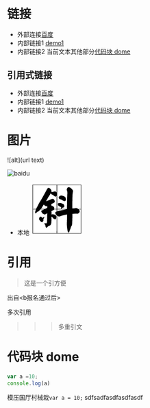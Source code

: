 # 链接
 
- 外部连接[百度](http://www.baidu.com)
- 内部链接1 [demo1](demo1.md)
- 内部链接2 当前文本其他部分[代码块 dome](dome.md#代码块-dome)

## 引用式链接
- 外部连接[百度]
- 内部链接1 [demo1]
- 内部链接2 当前文本其他部分[代码块 dome](dome.md#代码块-dome)

# 图片

![alt](url text)

![baidu](https://www.baidu.com/img/bd_logo1.png "字体图片")
- 本地
![](images/a.jpg)


# 引用
>这是一个引方便  

出自<b报名通过后>

多次引用
>>> 多重引文

# 代码块 dome

``` javascript
var a =10;
console.log(a)

```

模压国厅村械栽`var a = 10;` sdfsadfasdfasdfasdf




<!--- 引用式链接  -->

[百度]:http：//www.baidu.com
[demo1]:demo1.md
[代码块]:dome.md#代码块-dome